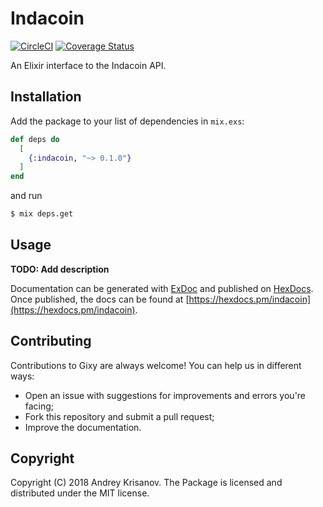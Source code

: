 # Indacoin

[![CircleCI](https://circleci.com/gh/akrisanov/indacoin.svg?style=svg)](https://circleci.com/gh/akrisanov/indacoin)
[![Coverage Status](https://coveralls.io/repos/github/akrisanov/indacoin/badge.svg?branch=master)](https://coveralls.io/github/akrisanov/indacoin?branch=master)

An Elixir interface to the Indacoin API.

## Installation

Add the package to your list of dependencies in `mix.exs`:

```elixir
def deps do
  [
    {:indacoin, "~> 0.1.0"}
  ]
end
```

and run

```bash
$ mix deps.get
```

## Usage

**TODO: Add description**

Documentation can be generated with [ExDoc](https://github.com/elixir-lang/ex_doc)
and published on [HexDocs](https://hexdocs.pm). Once published, the docs can
be found at [https://hexdocs.pm/indacoin](https://hexdocs.pm/indacoin).

## Contributing

Contributions to Gixy are always welcome! You can help us in different ways:

* Open an issue with suggestions for improvements and errors you're facing;
* Fork this repository and submit a pull request;
* Improve the documentation.

## Copyright

Copyright (C) 2018 Andrey Krisanov. The Package is licensed and distributed under the MIT license.
